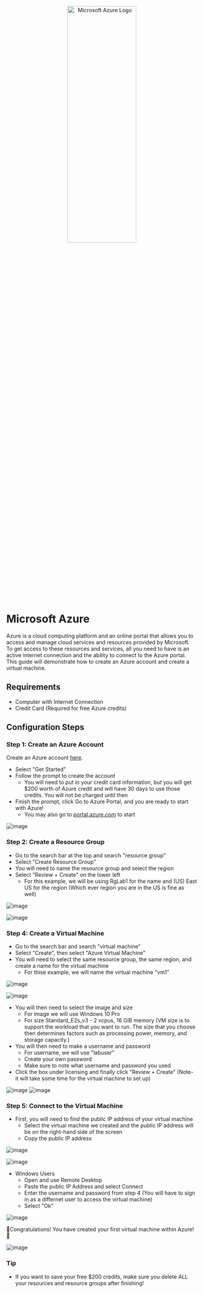 <p align="center">
<img src="https://i.imgur.com/4wqxHID.png" height="40%" width="60%" alt="Microsoft Azure Logo"/>
</p>

<h1>Microsoft Azure</h1>
Azure is a cloud computing platform and an online portal that allows you to access and manage cloud services and resources provided by Microsoft. To get access to these resources and services, all you need to have is an active internet connection and the ability to connect to the Azure portal. This guide will demonstrate how to create an Azure account and create a virtual machine.

<h2>Requirements</h2>

- Computer with Internet Connection
- Credit Card (Required for free Azure credits)

<h2>Configuration Steps</h2>


<h3>Step 1: Create an Azure Account</h3>


Create an Azure account [here](https://azure.microsoft.com/en-us/free/).
- Select "Get Started"
- Follow the prompt to create the account 
     - You will need to put in your credit card information, but you will get $200 worth of Azure credit and will have 30 days to use those credits. You will not be charged until then
- Finish the prompt, click Go to Azure Portal, and you are ready to start with Azure!
     - You may also go to [portal.azure.com](https://www.portal.azure.com) to start


![image](https://github.com/ShawnIT-J/resource-groups-and-vms/assets/172000204/eea3cf10-bdbc-4efe-bc1c-553f60f23d83)


<h3>Step 2: Create a Resource Group</h3>

- Go to the search bar at the top and search "resource group"
- Select "Create Resource Group"
- You will need to name the resource group and select the region 
- Select "Review + Create" on the lower left
    - For this example, we will be using RgLab1 for the name and (US) East US for the region (Which ever region you are in the US is fine as well)


![image](https://github.com/ShawnIT-J/resource-groups-and-vms/assets/172000204/e685fdb8-f509-4372-a5fa-7093c28c7b01)

![image](https://github.com/ShawnIT-J/resource-groups-and-vms/assets/172000204/05b944a3-22b7-420b-837c-d3be7a255165)




<h3>Step 4: Create a Virtual Machine</h3>
     
- Go to the search bar and search "virtual machine"
- Select "Create", then select "Azure Virtual Machine"
- You will need to select the same resource group, the same region, and create a name for the virtual machine
    - For thise example, we will name the virtual machine "vm1"


![image](https://github.com/ShawnIT-J/resource-groups-and-vms/assets/172000204/b0f9f461-6aa1-4144-8204-138c65019f4f)

![image](https://github.com/ShawnIT-J/resource-groups-and-vms/assets/172000204/de90b71c-8d8d-453a-9fad-2512315de752)







* You will then need to select the image and size
    - For image we will use Windows 10 Pro
    - For size Standard_E2s_v3 - 2 vcpus, 16 GiB memory (VM size is to support the workload that you want to run. The size that you choose then determines factors such as processing power, memory, and storage capacity.)
* You will then need to make a username and password
    - For username, we will use "labuser"
    - Create your own password
    - Make sure to note what username and password you used
* Click the box under licensing and finally click "Review + Create" (Note- it will take some time for the virtual machine to set up)




![image](https://github.com/ShawnIT-J/resource-groups-and-vms/assets/172000204/56943989-101a-4a60-bdf3-925ff840c3ba)
![image](https://github.com/ShawnIT-J/resource-groups-and-vms/assets/172000204/12659cff-4387-4f21-a223-c2f386eb4d6c)


     

<h3>Step 5: Connect to the Virtual Machine</h3>

- First, you will need to find the public IP address of your virtual machine
   - Select the virtual machine we created and the public IP address will be on the right-hand side of the screen
   - Copy the public IP address


![image](https://github.com/ShawnIT-J/resource-groups-and-vms/assets/172000204/55de9972-f9c6-469a-8511-b33777c20fb3)

![image](https://github.com/ShawnIT-J/resource-groups-and-vms/assets/172000204/0f0a109f-17f8-4714-a6a0-4351f7934f95)



   
* Windows Users
     - Open and use Remote Desktop
     - Paste the public IP Address and select Connect 
     - Enter the username and password from step 4 (You will have to sign in as a differnet user to access the virtual machine)
     - Select "Ok"
  


![image](https://github.com/ShawnIT-J/resource-groups-and-vms/assets/172000204/248bcd24-9a32-4a4e-a218-027a56b3b141)





🎉Congratulations! You have created your first virtual machine within Azure!🎉

![image](https://github.com/ShawnIT-J/resource-groups-and-vms/assets/172000204/89132f3e-6537-41f8-8490-8b77b6eb7eaf)



<h3>Tip</h3>

-  If you want to save your free $200 credits, make sure you delete ALL your resources and resource groups after finishing!    
  
